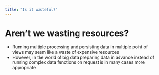 ```yaml
---
title: "Is it wasteful?"
---
```

# Aren’t we wasting resources?
* Running multiple processing and persisting data in multiple point of views may seem like a waste of expensive resources
* However, in the world of big data preparing data in advance instead of running complex data functions on request is in many cases more appropriate
